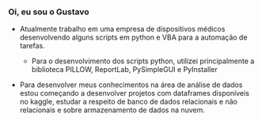 ### Oi, eu sou o Gustavo

- Atualmente trabalho em uma empresa de dispositivos médicos desenvolvendo alguns scripts em python e VBA para a automação de tarefas.
  - Para o desenvolvimento dos scripts python, utilizei principalmente a biblioteca PILLOW, ReportLab, PySimpleGUI e PyInstaller
 
- Para desenvolver meus conhecimentos na área de análise de dados estou começando a desenvolver projetos com dataframes disponíveis no kaggle,
  estudar a respeito de banco de dados relacionais e não relacionais e sobre armazenamento de dados na nuvem.
